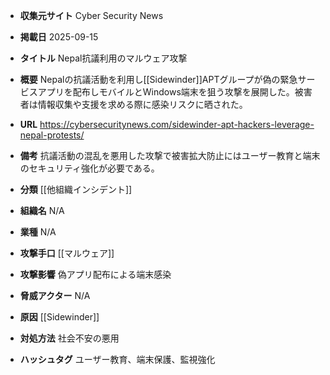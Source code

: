 - **収集元サイト**
Cyber Security News

- **掲載日**
2025-09-15

- **タイトル**
Nepal抗議利用のマルウェア攻撃

- **概要**
Nepalの抗議活動を利用し[[Sidewinder]]APTグループが偽の緊急サービスアプリを配布しモバイルとWindows端末を狙う攻撃を展開した。被害者は情報収集や支援を求める際に感染リスクに晒された。

- **URL**
https://cybersecuritynews.com/sidewinder-apt-hackers-leverage-nepal-protests/

- **備考**
抗議活動の混乱を悪用した攻撃で被害拡大防止にはユーザー教育と端末のセキュリティ強化が必要である。

- **分類**
[[他組織インシデント]]

- **組織名**
N/A

- **業種**
N/A

- **攻撃手口**
[[マルウェア]]

- **攻撃影響**
偽アプリ配布による端末感染

- **脅威アクター**
N/A

- **原因**
[[Sidewinder]]

- **対処方法**
社会不安の悪用

- **ハッシュタグ**
ユーザー教育、端末保護、監視強化
